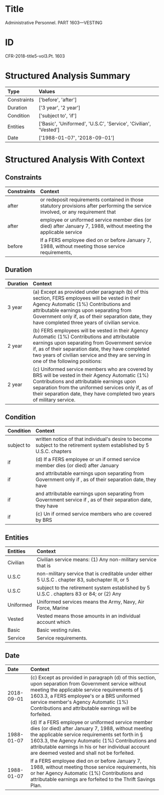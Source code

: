 # Title

 Administrative Personnel. PART 1603—VESTING


# ID

 CFR-2018-title5-vol3.Pt. 1603


# Structured Analysis Summary

| Type        | Values                                                           |
|:------------|:-----------------------------------------------------------------|
| Constraints | ['before', 'after']                                              |
| Duration    | ['3 year', '2 year']                                             |
| Condition   | ['subject to', 'if']                                             |
| Entities    | ['Basic', 'Uniformed', 'U.S.C', 'Service', 'Civilian', 'Vested'] |
| Date        | ['1988-01-07', '2018-09-01']                                     |


# Structured Analysis With Context

 


## Constraints

| Constraints   | Context                                                                                                                          |
|:--------------|:---------------------------------------------------------------------------------------------------------------------------------|
| after         | or redeposit requirements contained in those statutory provisions after performing the service involved, or any requirement that |
| after         | employee or uniformed service member dies (or died) after January 7, 1988, without meeting the applicable service                |
| before        | If a FERS employee died on or  before January 7, 1988, without meeting those service requirements,                               |


## Duration

| Duration   | Context                                                                                                                                                                                                                                                                                     |
|:-----------|:--------------------------------------------------------------------------------------------------------------------------------------------------------------------------------------------------------------------------------------------------------------------------------------------|
| 3 year     | (a) Except as provided under paragraph (b) of this section, FERS employees will be vested in their Agency Automatic (1%) Contributions and attributable earnings upon separating from Government only if, as of their separation date, they have completed three years of civilian service. |
| 2 year     | (b) FERS employees will be vested in their Agency Automatic (1%) Contributions and attributable earnings upon separating from Government service if, as of their separation date, they have completed two years of civilian service and they are serving in one of the following positions: |
| 2 year     | (c) Uniformed service members who are covered by BRS will be vested in their Agency Automatic (1%) Contributions and attributable earnings upon separation from the uniformed services only if, as of their separation date, they have completed two years of military service.             |


## Condition

| Condition   | Context                                                                                                                |
|:------------|:-----------------------------------------------------------------------------------------------------------------------|
| subject to  | written notice of that individual's desire to become subject to the retirement system established by 5 U.S.C. chapters |
| if          | (d) If a FERS employee or un if ormed service member dies (or died) after January                                      |
| if          | and attributable earnings upon separating from Government only if , as of their separation date, they have             |
| if          | and attributable earnings upon separating from Government service if , as of their separation date, they have          |
| if          | (c) Un if ormed service members who are covered by BRS                                                                 |


## Entities

| Entities   | Context                                                                                         |
|:-----------|:------------------------------------------------------------------------------------------------|
| Civilian   | Civilian service means: (1) Any non-military service that is                                    |
| U.S.C      | non-military service that is creditable under either 5 U.S.C . chapter 83, subchapter III, or 5 |
| U.S.C      | subject to the retirement system established by 5 U.S.C . chapters 83 or 84; or (2) Any         |
| Uniformed  | Uniformed services means the Army, Navy, Air Force, Marine                                      |
| Vested     | Vested means those amounts in an individual account which                                       |
| Basic      | Basic  vesting rules.                                                                           |
| Service    | Service  requirements.                                                                          |


## Date

| Date       | Context                                                                                                                                                                                                                                                                                                                         |
|:-----------|:--------------------------------------------------------------------------------------------------------------------------------------------------------------------------------------------------------------------------------------------------------------------------------------------------------------------------------|
| 2018-09-01 | (c) Except as provided in paragraph (d) of this section, upon separation from Government service without meeting the applicable service requirements of &#167;&#8201;1603.3, a FERS employee's or a BRS uniformed service member's Agency Automatic (1%) Contributions and attributable earnings will be forfeited.             |
| 1988-01-07 | (d) If a FERS employee or uniformed service member dies (or died) after January 7, 1988, without meeting the applicable service requirements set forth in &#167;&#8201;1603.3, the Agency Automatic (1%) Contributions and attributable earnings in his or her individual account are deemed vested and shall not be forfeited. |
| 1988-01-07 | If a FERS employee died on or before January 7, 1988, without meeting those service requirements, his or her Agency Automatic (1%) Contributions and attributable earnings are forfeited to the Thrift Savings Plan.                                                                                                            |



